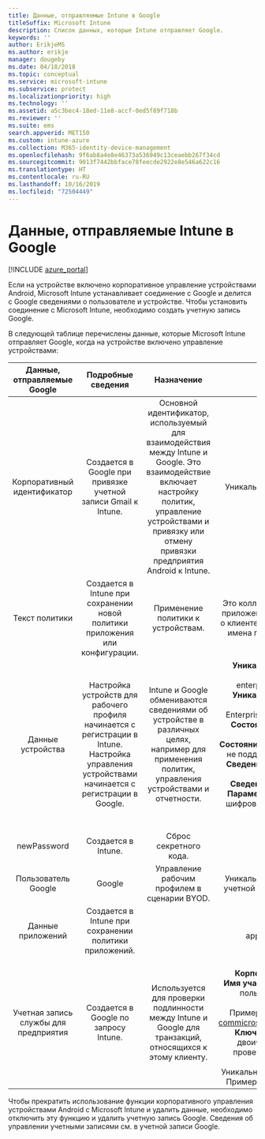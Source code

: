 ```yaml
---
title: Данные, отправляемые Intune в Google
titleSuffix: Microsoft Intune
description: Список данных, которые Intune отправляет Google.
keywords: ''
author: ErikjeMS
ms.author: erikje
manager: dougeby
ms.date: 04/18/2018
ms.topic: conceptual
ms.service: microsoft-intune
ms.subservice: protect
ms.localizationpriority: high
ms.technology: ''
ms.assetid: a5c3bec4-18ed-11e8-accf-0ed5f89f718b
ms.reviewer: ''
ms.suite: ems
search.appverid: MET150
ms.custom: intune-azure
ms.collection: M365-identity-device-management
ms.openlocfilehash: 9f6ab8a4e8e46373a536949c13ceaebb267f34cd
ms.sourcegitcommit: 9013f7442bbface78feecde2922e8e546a622c16
ms.translationtype: HT
ms.contentlocale: ru-RU
ms.lasthandoff: 10/16/2019
ms.locfileid: "72504449"
---
```

# <a name="data-intune-sends-to-google"></a>Данные, отправляемые Intune в Google

[!INCLUDE [azure_portal](../includes/azure_portal.md)]

Если на устройстве включено корпоративное управление устройствами Android, Microsoft Intune устанавливает соединение с Google и делится с Google сведениями о пользователе и устройстве. Чтобы установить соединение с Microsoft Intune, необходимо создать учетную запись Google.

В следующей таблице перечислены данные, которые Microsoft Intune отправляет Google, когда на устройстве включено управление устройствами:


| Данные, отправляемые Google | Подробные сведения | Назначение | Пример |
|:---:|:---:|:---:|:---:|
| Корпоративный идентификатор | Создается в Google при привязке учетной записи Gmail к Intune. | Основной идентификатор, используемый для взаимодействия между Intune и Google.  Это взаимодействие включает настройку политик, управление устройствами и привязку или отмену привязки предприятия Android к Intune. | Уникальный идентификатор, пример формата: LC04eik8a6 |
| Текст политики | Создается в Intune при сохранении новой политики приложения или конфигурации. | Применение политики к устройствам. | Это коллекция всех настроенных параметров для политики приложения или конфигурации. Может содержать сведения о клиенте, если они указаны в политике, например имя сети, имена приложений и параметры отдельных приложений. |
| Данные устройства | Настройка устройств для рабочего профиля начинается с регистрации в Intune. Настройка управления устройствами начинается с регистрации в Google. | Intune и Google обмениваются сведениями об устройстве в различных целях, например для применения политик, управления устройствами и отчетности. | **Уникальный идентификатор для обозначения имени устройства.** Пример: enterprises/LC04ebru7b/devices/3592d971168f9ae4<br>**Уникальный идентификатор для обозначения имени пользователя.** Пример. Enterprises/LC04ebru7b/users/116838519924207449711<br>**Состояние устройства.** Примеры: активно, отключено, подготовка.<br>**Состояния соответствия требованиям.** Примеры: Параметр не поддерживается, отсутствуют требуемые приложения<br>**Сведения о программе.** Примеры: версии программного обеспечения и уровень обновления.<br>**Сведения о сети.** Примеры: IMEI, MEID, WifiMacAddress<br>**Параметры устройства.** Примеры: Сведения об уровнях шифрования и допустимости неизвестных приложений на устройстве.<br> Ниже приведен пример сообщения JSON. |
| newPassword | Создается в Intune. | Сброс секретного кода. | Строка с новым паролем. |
| Пользователь Google | Google | Управление рабочим профилем в сценарии BYOD. | Уникальный идентификатор для обозначения привязанной учетной записи Gmail. Пример. 114223373813435875042 |
| Данные приложений | Создается в Intune при сохранении политики приложений. |  | Строка имени приложения. Пример: app:com.microsoft.windowsintune.companyportal |
| Учетная запись службы для предприятия | Создается в Google по запросу Intune. | Используется для проверки подлинности между Intune и Google для транзакций, относящихся к этому клиенту. | Состоит из нескольких частей:<br> **Корпоративный идентификатор**: как описано ранее.<br>**Имя участника-пользователя**: созданное имя участника-пользователя, которое используется для проверки подлинности от имени клиента.<br>Пример: w49d77900526190e26708c31c9e8a0@pfwp-commicrosoftonedfmdm2.google.com.iam.gserviceaccount.com<br>**Ключ**: зашифрованный в кодировке Base 64 большой двоичный объект, который используется в запросах проверки подлинности, хранится в службе и выглядит следующим образом:<br> Уникальный идентификатор для обозначения ключа клиента<br>Пример: a70d4d53eefbd781ce7ad6a6495c65eb15e74f1f |


Чтобы прекратить использование функции корпоративного управления устройствами Android с Microsoft Intune и удалить данные, необходимо отключить эту функцию и удалить учетную запись Google. Сведения об управлении учетными записями см. в учетной записи Google.


